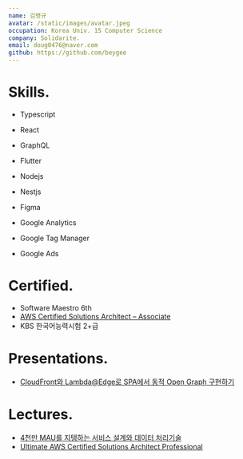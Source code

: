 ```yaml
---
name: 김병규
avatar: /static/images/avatar.jpeg
occupation: Korea Univ. 15 Computer Science
company: Solidarite.
email: doug0476@naver.com
github: https://github.com/beygee
---
```


# Skills.

- Typescript
- React
- GraphQL
- Flutter
- Nodejs
- Nestjs

- Figma
- Google Analytics
- Google Tag Manager
- Google Ads

# Certified.

- Software Maestro 6th
- [AWS Certified Solutions Architect – Associate](https://www.credly.com/badges/5dcecc92-dc22-4028-bc40-fc88e3585386/public_url)
- KBS 한국어능력시험 2+급

# Presentations.

- [CloudFront와 Lambda@Edge로 SPA에서 동적 Open Graph 구현하기](https://www.youtube.com/watch?v=lUowbPD4N94)

# Lectures.

- [4천만 MAU를 지탱하는 서비스 설계와 데이터 처리기술](https://fastcampus.co.kr/dev_red_yjs)
- [Ultimate AWS Certified Solutions Architect Professional](https://www.udemy.com/course/aws-solutions-architect-professional/)
